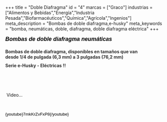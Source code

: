 +++
title = "Doble Diafragma"
id = "4"
marcas = ["Graco"]
industrias = ["Alimentos y Bebidas","Energía","Industria Pesada","Biofarmacéuticos","Química","Agrícola","Ingenios"]
meta_description = "Bombas de doble diafragma,e-husky"
meta_keywords = "bomba, neumáticas, doble, diafragma, doble diafragma eléctrica"
+++
<h1 class="producttitle" style="font-size: 22px; color: #000000; width: 620px; margin: 0px 0px 10px; padding-bottom: 5px; background-image: url('http://www.graco.com/etc/designs/graco/default/images/producttitleborder.jpg'); padding-top: 0px; font-family: Arial, Helvetica, sans-serif; line-height: normal; background-position: 0% 1.3em; background-repeat: no-repeat no-repeat;"><span class="productsubtitle" style="display: block; width: 440px; margin: 8px 15px 5px 0px; font-style: italic; font-size: 80% !important;">Bombas de doble diafragma neumáticas</span></h1>
<h2 class="producttag" style="color: #313131; width: 440px; margin: 0px 0px 10px; padding-top: 0px; line-height: normal; font-size: 100% !important;">Bombas de doble diafragma, disponibles en tamaños que van desde 1/4 de pulgada (6,3 mm) a 3 pulgadas (76,2 mm)</h2>
<h2 class="producttag" style="color: #313131; width: 440px; margin: 0px 0px 10px; padding-top: 0px; line-height: normal; font-size: 100% !important;">Serie e-Husky - Eléctricas !!</h2>
<p> </p>
<p> </p>
<p> Video...</p>
<p> </p>
<p><span id="docs-internal-guid-4e07385f-9b43-28b1-a49e-e79cebc58318"><span style="font-size: 13.333333333333332px; font-family: Arial; color: #000000; background-color: transparent; vertical-align: baseline; white-space: pre-wrap;">{youtube}7mkKrZvFxP8{/youtube}</span></span></p>
<p> </p>